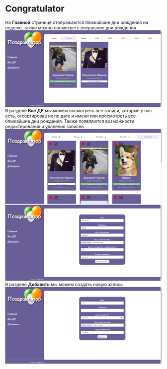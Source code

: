 # **Congratulator**
На **Главной** странице отображаются ближайшие дни рождения на неделю, также можно посмотреть вчерашние дни рождения
![Home Page](https://raw.githubusercontent.com/kden21/Congratulator/dev/descriptionImage/homePage.png "Home Page")
В разделе **Все ДР** мы можем посмотреть все записи, которые у нас есть, отсортировав их по дате и имени или просмотреть все ближайшие дни рождения. Также появляются возможности редактирования и удаления записей
![Все ДР](https://raw.githubusercontent.com/kden21/Congratulator/dev/descriptionImage/allRecords.png "Все ДР")
![Редактирование записи](https://raw.githubusercontent.com/kden21/Congratulator/dev/descriptionImage/editRecord.png "Редактирование записи")
В разделе **Добавить** мы можем создать новую запись
![Добавление записи](https://raw.githubusercontent.com/kden21/Congratulator/dev/descriptionImage/createRecord.png "Добавление записи")
